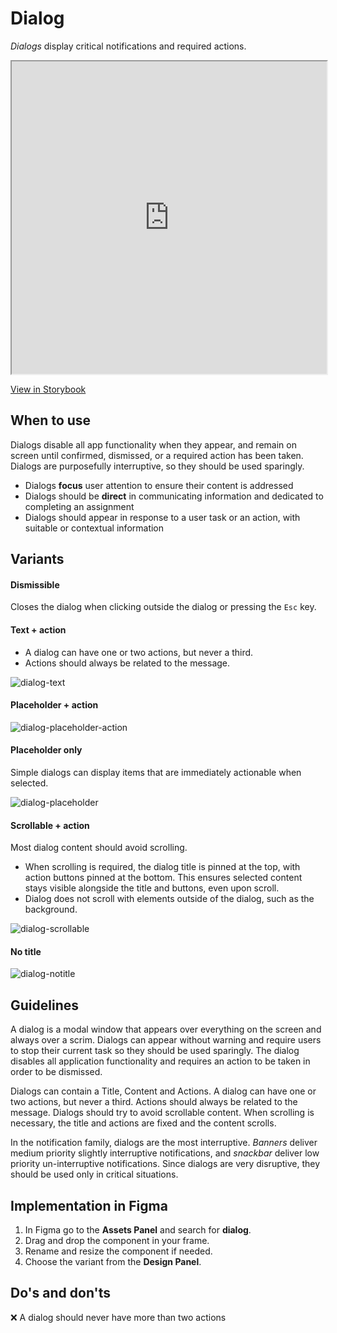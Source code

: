 # Dialog

_Dialogs_ display critical notifications and required actions.

<iframe 
        class="sb-iframe"
        src="
        https://storybook.eds.equinor.com/iframe.html?globals=&args=open:!false;isDismissable:!false&id=feedback-dialog--introduction
        "
        width="100%"
        height="500"
        frameborder="1"
        ></iframe>

[View in Storybook](https://storybook.eds.equinor.com/?path=/docs/feedback-dialog--docs)

## When to use

Dialogs disable all app functionality when they appear, and remain on screen until confirmed, dismissed, or a required action has been taken. Dialogs are purposefully interruptive, so they should be used sparingly.

- Dialogs **focus** user attention to ensure their content is addressed
- Dialogs should be **direct** in communicating information and dedicated to completing an assignment
- Dialogs should appear in response to a user task or an action, with suitable or contextual information

## Variants

#### Dismissible

Closes the dialog when clicking outside the dialog or pressing the `Esc` key.

#### Text + action

- A dialog can have one or two actions, but never a third.
- Actions should always be related to the message.

![dialog-text](../assets/dialog-text-action.jpg)

#### Placeholder + action

![dialog-placeholder-action](../assets/dialog-action.jpg)

#### Placeholder only

Simple dialogs can display items that are immediately actionable when selected.

![dialog-placeholder](../assets/dialog-placeholder.jpg)

#### Scrollable + action

Most dialog content should avoid scrolling.

- When scrolling is required, the dialog title is pinned at the top, with action buttons pinned at the bottom. This ensures selected content stays visible alongside the title and buttons, even upon scroll.
- Dialog does not scroll with elements outside of the dialog, such as the background.

![dialog-scrollable](../assets/dialog-scrollable.jpg)

#### No title

![dialog-notitle](../assets/dialog-notitle.jpg)

## Guidelines

A dialog is a modal window that appears over everything on the screen and always over a scrim. Dialogs can appear without warning and require users to stop their current task so they should be used sparingly. The dialog disables all application functionality and requires an action to be taken in order to be dismissed.

Dialogs can contain a Title, Content and Actions. A dialog can have one or two actions, but never a third. Actions should always be related to the message. Dialogs should try to avoid scrollable content. When scrolling is necessary, the title and actions are fixed and the content scrolls.

In the notification family, dialogs are the most interruptive. _Banners_ deliver medium priority slightly interruptive notifications, and _snackbar_ deliver low priority un-interruptive notifications. Since dialogs are very disruptive, they should be used only in critical situations.

## Implementation in Figma

1. In Figma go to the **Assets Panel** and search for **dialog**.
2. Drag and drop the component in your frame.
3. Rename and resize the component if needed.
4. Choose the variant from the **Design Panel**.

## Do's and don'ts

❌ A dialog should never have more than two actions
